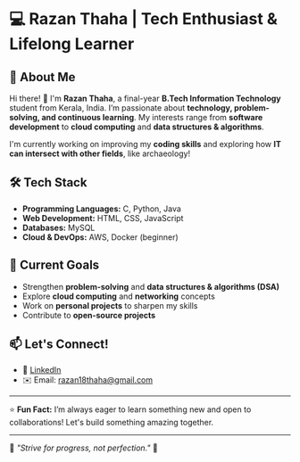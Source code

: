 # 💻 Razan Thaha | Tech Enthusiast & Lifelong Learner  


## 🚀 About Me  
Hi there! 👋 I'm **Razan Thaha**, a final-year **B.Tech Information Technology** student from Kerala, India. I’m passionate about **technology, problem-solving, and continuous learning**. My interests range from **software development** to **cloud computing** and **data structures & algorithms**.  

I'm currently working on improving my **coding skills** and exploring how **IT can intersect with other fields**, like archaeology!  

## 🛠️ Tech Stack  
- **Programming Languages:** C, Python, Java  
- **Web Development:** HTML, CSS, JavaScript  
- **Databases:** MySQL
- **Cloud & DevOps:** AWS, Docker (beginner)   

## 📌 Current Goals  
- Strengthen **problem-solving** and **data structures & algorithms (DSA)**  
- Explore **cloud computing** and **networking** concepts  
- Work on **personal projects** to sharpen my skills  
- Contribute to **open-source projects**  


## 📫 Let's Connect!  
- 💼 [LinkedIn](https://www.linkedin.com/in/razan-thaha)  
- ✉️ Email: razan18thaha@gmail.com

---

⭐ **Fun Fact:** I’m always eager to learn something new and open to collaborations! Let's build something amazing together.  

---

🔹 *"Strive for progress, not perfection."* 🚀  

